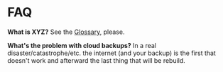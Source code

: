 # FAQ

**What is XYZ?** See the [Glossary](Glossary.md), please.

**What's the problem with cloud backups?** In a real disaster/catastrophe/etc. the internet (and your backup) is the first that doesn't work and afterward the last thing that will be rebuild.
